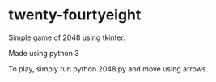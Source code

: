 # twenty-fourtyeight
Simple game of 2048 using tkinter.

Made using python 3

To play, simply run python 2048.py and move using arrows.
